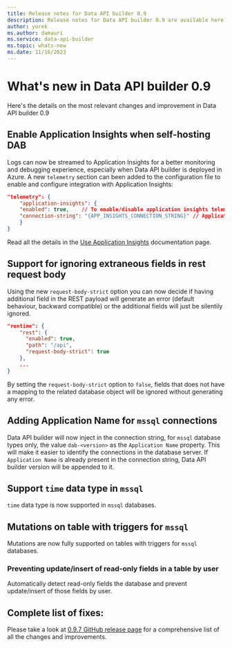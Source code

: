```yaml
---
title: Release notes for Data API builder 0.9
description: Release notes for Data API builder 0.9 are available here.
author: yorek
ms.author: damauri
ms.service: data-api-builder 
ms.topic: whats-new 
ms.date: 11/16/2023
---
```


# What's new in Data API builder 0.9

Here's the details on the most relevant changes and improvement in Data API builder 0.9

## Enable Application Insights when self-hosting DAB

Logs can now be streamed to Application Insights for a better monitoring and debugging experience, especially when Data API builder is deployed in Azure. A new `telemetry` section can been added to the configuration file to enable and configure integration with Application Insights:

```json
"telemetry": {
    "application-insights": {
    "enabled": true,    // To enable/disable application insights telemetry
    "connection-string": "{APP_INSIGHTS_CONNECTION_STRING}" // Application Insights connection string to send telemetry
    }
}
```

Read all the details in the [Use Application Insights](./use-application-insights.md) documentation page.


## Support for ignoring extraneous fields in rest request body

Using the new `request-body-strict` option you can now decide if having additional field in the REST payload will generate an error (default behaviour, backward compatible) or the additional fields will just be silentily ignored. 

```json
"runtime": {
    "rest": {
      "enabled": true,
      "path": "/api",
      "request-body-strict": true
    },
    ...
}
```

By setting the `request-body-strict` option to `false`, fields that does not have a mapping to the related database object will be ignored without generating any error.

## Adding Application Name for `mssql` connections 

Data API builder will now inject in the connection string, for `mssql` database types only, the value `dab-<version>` as the `Application Name` property. This will make it easier to identify the connections in the database server. If `Application Name` is already present in the connection string, Data API builder version will be appended to it.

## Support `time` data type in `mssql`

`time` data type is now supported in `mssql` databases.

## Mutations on table with triggers for `mssql`

Mutations are now fully supported on tables with triggers for `mssql` databases.

### Preventing update/insert of read-only fields in a table by user 

Automatically detect read-only fields the database and prevent update/insert of those fields by user.  

## Complete list of fixes:

Please take a look at [0.9.7 GitHub release page](https://github.com/Azure/data-api-builder/releases/tag/v0.9.7) for a comprehensive list of all the changes and improvements.

